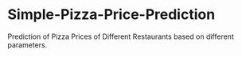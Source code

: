 # Simple-Pizza-Price-Prediction
Prediction of Pizza Prices of Different Restaurants based on different parameters.
